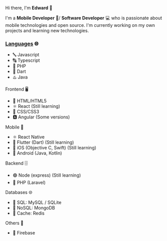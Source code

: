 Hi there, I'm **Edward** 👋

I'm a **Mobile Developer** 📱/ **Software Developer** 💻  who is passionate about mobile technologies and open source. I'm currently working on my own projects and learning new technologies.

### [Languages](#languages) 🌐

- 🔤 Javascript
- 🔠 Typescript
- 🐘 PHP
- 📱 Dart
- ♨️ Java

Frontend 🖥️

- 📄 HTML/HTML5
- ⚛️ React (Still learning)
- 🎨 CSS/CSS3
- 🅰️ Angular (Some versions)

Mobile 📱

- ⚛️ React Native
- 📱 Flutter (Dart) (Still learning)
- 📲 iOS (Objective C, Swift) (Still learning)
- 🤖 Android (Java, Kotlin)

Backend 🗄️

- 🟢 Node (express) (Still learning)
- 🐘 PHP (Laravel)

Databases 🌐

- 💾 SQL: MySQL / SQLite
- 🔀 NoSQL: MongoDB
- 🚀 Cache: Redis

Others 🔀

- 📙 Firebase
